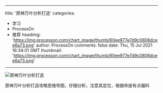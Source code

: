 
---
title: '原神万叶分析打造'
categories: 
 - 学习
 - ProcessOn
 - 推荐
headimg: 'https://img.processon.com/chart_image/thumb/60ee977e7d9c0806dcee6a73.png'
author: ProcessOn
comments: false
date: Thu, 15 Jul 2021 16:34:01 GMT
thumbnail: 'https://img.processon.com/chart_image/thumb/60ee977e7d9c0806dcee6a73.png'
---

<div>   
<img class="thumb" alt="原神万叶分析打造" src="https://img.processon.com/chart_image/thumb/60ee977e7d9c0806dcee6a73.png" referrerpolicy="no-referrer">
<p>原神万叶分析打造攻略思维导图，仔细分析，注意其定位，根据命座有点偏科</p>  
</div>
            